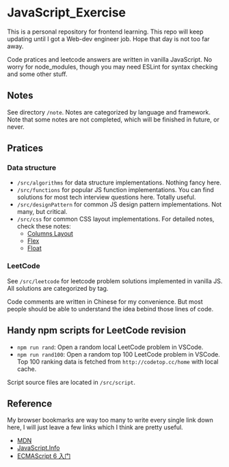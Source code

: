 # JavaScript_Exercise
This is a personal repository for frontend learning. This repo will keep updating until I got a Web-dev engineer job. Hope that day is not too far away.

Code pratices and leetcode answers are written in vanilla JavaScript. No worry for node_modules, though you may need ESLint for syntax checking and some other stuff.

## Notes
See directory `/note`. Notes are categorized by language and framework. Note that some notes are not completed, which will be finished in future, or never.

## Pratices
### Data structure
- `/src/algorithms` for data structure implementations. Nothing fancy here.
- `/src/functions` for popular JS function implementations. You can find solutions for most tech interview questions here. Totally useful.
- `/src/designPattern` for common JS design pattern implementations. Not many, but critical.
- `/src/css` for common CSS layout implementations. For detailed notes, check these notes: 
    - [Columns Layout](note/css/Columns_Layout.md)
    - [Flex](note/css/Flex.md)
    - [Float](note/css/Float.md)

### LeetCode
See `/src/leetcode` for leetcode problem solutions implemented in vanilla JS. All solutions are categorized by tag.

Code comments are written in Chinese for my convenience. But most people should be able to understand the idea bebind those lines of code.

## Handy npm scripts for LeetCode revision
- `npm run rand`: Open a random local LeetCode problem in VSCode.
- `npm run rand100`: Open a random top 100 LeetCode problem in VSCode. Top 100 ranking data is fetched from `http://codetop.cc/home` with local cache.

Script source files are located in `/src/script`.

## Reference
My browser bookmarks are way too many to write every single link down here, I will just leave a few links which I think are pretty useful.

- [MDN](https://developer.mozilla.org/)
- [JavaScript.Info](https://zh.javascript.info/)
- [ECMAScript 6 入门](https://es6.ruanyifeng.com/)
